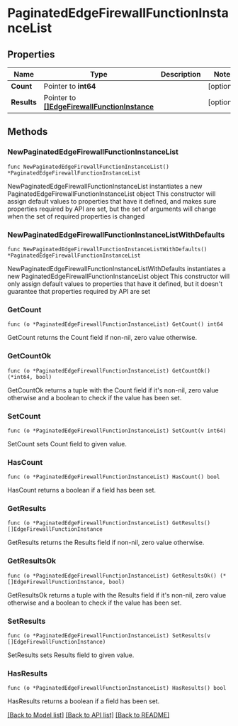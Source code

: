 # PaginatedEdgeFirewallFunctionInstanceList

## Properties

Name | Type | Description | Notes
------------ | ------------- | ------------- | -------------
**Count** | Pointer to **int64** |  | [optional] 
**Results** | Pointer to [**[]EdgeFirewallFunctionInstance**](EdgeFirewallFunctionInstance.md) |  | [optional] 

## Methods

### NewPaginatedEdgeFirewallFunctionInstanceList

`func NewPaginatedEdgeFirewallFunctionInstanceList() *PaginatedEdgeFirewallFunctionInstanceList`

NewPaginatedEdgeFirewallFunctionInstanceList instantiates a new PaginatedEdgeFirewallFunctionInstanceList object
This constructor will assign default values to properties that have it defined,
and makes sure properties required by API are set, but the set of arguments
will change when the set of required properties is changed

### NewPaginatedEdgeFirewallFunctionInstanceListWithDefaults

`func NewPaginatedEdgeFirewallFunctionInstanceListWithDefaults() *PaginatedEdgeFirewallFunctionInstanceList`

NewPaginatedEdgeFirewallFunctionInstanceListWithDefaults instantiates a new PaginatedEdgeFirewallFunctionInstanceList object
This constructor will only assign default values to properties that have it defined,
but it doesn't guarantee that properties required by API are set

### GetCount

`func (o *PaginatedEdgeFirewallFunctionInstanceList) GetCount() int64`

GetCount returns the Count field if non-nil, zero value otherwise.

### GetCountOk

`func (o *PaginatedEdgeFirewallFunctionInstanceList) GetCountOk() (*int64, bool)`

GetCountOk returns a tuple with the Count field if it's non-nil, zero value otherwise
and a boolean to check if the value has been set.

### SetCount

`func (o *PaginatedEdgeFirewallFunctionInstanceList) SetCount(v int64)`

SetCount sets Count field to given value.

### HasCount

`func (o *PaginatedEdgeFirewallFunctionInstanceList) HasCount() bool`

HasCount returns a boolean if a field has been set.

### GetResults

`func (o *PaginatedEdgeFirewallFunctionInstanceList) GetResults() []EdgeFirewallFunctionInstance`

GetResults returns the Results field if non-nil, zero value otherwise.

### GetResultsOk

`func (o *PaginatedEdgeFirewallFunctionInstanceList) GetResultsOk() (*[]EdgeFirewallFunctionInstance, bool)`

GetResultsOk returns a tuple with the Results field if it's non-nil, zero value otherwise
and a boolean to check if the value has been set.

### SetResults

`func (o *PaginatedEdgeFirewallFunctionInstanceList) SetResults(v []EdgeFirewallFunctionInstance)`

SetResults sets Results field to given value.

### HasResults

`func (o *PaginatedEdgeFirewallFunctionInstanceList) HasResults() bool`

HasResults returns a boolean if a field has been set.


[[Back to Model list]](../README.md#documentation-for-models) [[Back to API list]](../README.md#documentation-for-api-endpoints) [[Back to README]](../README.md)



